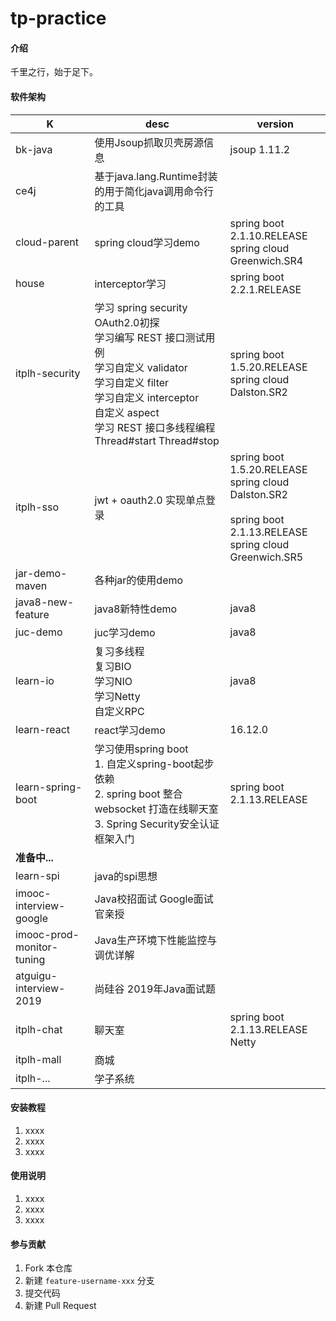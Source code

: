 # tp-practice

#### 介绍
千里之行，始于足下。

#### 软件架构

| K                         | desc                                   | version                                  |
| ------------------------- | -------------------------------------- | ---------------------------------------- |
| bk-java|使用Jsoup抓取贝壳房源信息|jsoup 1.11.2|
| ce4j                      | 基于java.lang.Runtime封装的用于简化java调用命令行的工具 |                                          |
| cloud-parent              | spring cloud学习demo                     | spring boot 2.1.10.RELEASE <br/> spring cloud Greenwich.SR4 |
| house                     | interceptor学习                          | spring boot 2.2.1.RELEASE                |
| itplh-security            | 学习 spring security <br/> OAuth2.0初探 <br/> 学习编写 REST 接口测试用例 <br/> 学习自定义 validator <br/> 学习自定义 filter <br/> 学习自定义 interceptor <br/> 自定义 aspect <br/> 学习 REST 接口多线程编程 <br/> Thread#start Thread#stop| spring boot 1.5.20.RELEASE <br/> spring cloud Dalston.SR2|
| itplh-sso                 | jwt + oauth2.0 实现单点登录               | spring boot 1.5.20.RELEASE <br/> spring cloud Dalston.SR2 <br/><br/> spring boot 2.1.13.RELEASE<br/>spring cloud Greenwich.SR5|
| jar-demo-maven            | 各种jar的使用demo                           |                                          |
| java8-new-feature         | java8新特性demo                           | java8                                    |
| juc-demo                  | juc学习demo                          | java8                                    |
| learn-io                  | 复习多线程<br/> 复习BIO<br/> 学习NIO<br/> 学习Netty<br/> 自定义RPC| java8|
| learn-react               | react学习demo                            | 16.12.0                                  |
| learn-spring-boot         | 学习使用spring boot <br/>1. 自定义spring-boot起步依赖 <br/>2. spring boot 整合 websocket 打造在线聊天室 <br/>3. Spring Security安全认证框架入门| spring boot 2.1.13.RELEASE|
| **准备中...**                |                                        |                                          |
| learn-spi                 | java的spi思想                             |                                          |
| imooc-interview-google    | Java校招面试 Google面试官亲授                   |                                          |
| imooc-prod-monitor-tuning | Java生产环境下性能监控与调优详解                     |                                          |
| atguigu-interview-2019    | 尚硅谷 2019年Java面试题                       |                                          |
| itplh-chat    | 聊天室|spring boot 2.1.13.RELEASE <br/> Netty|
| itplh-mall|商城||
| itplh-...|学子系统||

#### 安装教程

1.  xxxx
2.  xxxx
3.  xxxx

#### 使用说明

1.  xxxx
2.  xxxx
3.  xxxx

#### 参与贡献

1.  Fork 本仓库
2.  新建 `feature-username-xxx` 分支
3.  提交代码
4.  新建 Pull Request
